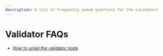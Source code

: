 ```yaml
---
description: A list of frequently asked questions for the validators
---
```


# Validator FAQs

* [How to unjail the validator node](how-to-unjail-your-validator-node.md)
